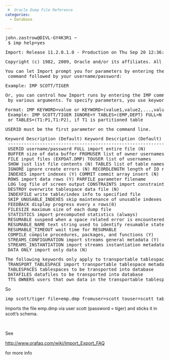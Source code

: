 ```yaml
---
 #  Oracle Dump File Reference
categories:
  - Database

---
```

<pre>john.zastrow@DIVL-GY4K3R1 ~
 $ imp help=yes</pre>

<pre>Import: Release 11.2.0.1.0 - Production on Thu Sep 20 12:36:00 2012</pre>

<pre>Copyright (c) 1982, 2009, Oracle and/or its affiliates. All rights reserved.</pre>

<pre>You can let Import prompt you for parameters by entering the IMP
 command followed by your username/password:</pre>

<pre>Example: IMP SCOTT/TIGER</pre>

<pre>Or, you can control how Import runs by entering the IMP command followed
 by various arguments. To specify parameters, you use keywords:</pre>

<pre>Format: IMP KEYWORD=value or KEYWORD=(value1,value2,...,valueN)
 Example: IMP SCOTT/TIGER IGNORE=Y TABLES=(EMP,DEPT) FULL=N
 or TABLES=(T1:P1,T1:P2), if T1 is partitioned table</pre>

<pre>USERID must be the first parameter on the command line.</pre>

<pre>Keyword Description (Default) Keyword Description (Default)
 --------------------------------------------------------------------------
 USERID username/password FULL import entire file (N)
 BUFFER size of data buffer FROMUSER list of owner usernames
 FILE input files (EXPDAT.DMP) TOUSER list of usernames
 SHOW just list file contents (N) TABLES list of table names
 IGNORE ignore create errors (N) RECORDLENGTH length of IO record
 INDEXES import indexes (Y) COMMIT commit array insert (N)
 ROWS import data rows (Y) PARFILE parameter filename
 LOG log file of screen output CONSTRAINTS import constraints (Y)
 DESTROY overwrite tablespace data file (N)
 INDEXFILE write table/index info to specified file
 SKIP_UNUSABLE_INDEXES skip maintenance of unusable indexes (N)
 FEEDBACK display progress every x rows(0)
 FILESIZE maximum size of each dump file
 STATISTICS import precomputed statistics (always)
 RESUMABLE suspend when a space related error is encountered(N)
 RESUMABLE_NAME text string used to identify resumable statement
 RESUMABLE_TIMEOUT wait time for RESUMABLE
 COMPILE compile procedures, packages, and functions (Y)
 STREAMS_CONFIGURATION import streams general metadata (Y)
 STREAMS_INSTANTIATION import streams instantiation metadata (N)
 DATA_ONLY import only data (N)</pre>

<pre>The following keywords only apply to transportable tablespaces
 TRANSPORT_TABLESPACE import transportable tablespace metadata (N)
 TABLESPACES tablespaces to be transported into database
 DATAFILES datafiles to be transported into database
 TTS_OWNERS users that own data in the transportable tablespace set</pre>

So

<pre>imp scott/tiger file=emp.dmp fromuser=scott touser=scott tables=dept</pre>

Imports the file emp.dmp via user scott (password = tiger) and sticks it in scott&#8217;s schema.

&nbsp;

See

<a href="http://www.orafaq.com/wiki/Import_Export_FAQ" target="_blank">http://www.orafaq.com/wiki/Import_Export_FAQ</a>

for more info
